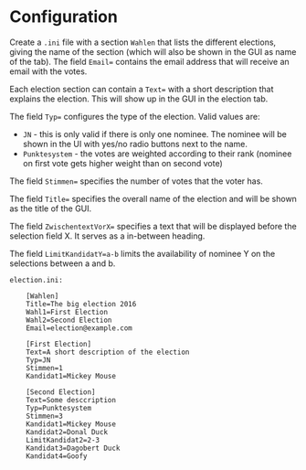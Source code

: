 Configuration
=============

Create a `.ini` file with a section `Wahlen` that lists the different elections, giving the name
of the section (which will also be shown in the GUI as name of the tab). The field `Email=` contains
the email address that will receive an email with the votes.

Each election section can contain a `Text=` with a short description that explains the election.
This will show up in the GUI in the election tab.

The field `Typ=` configures the type of the election. Valid values are:
- `JN` - this is only valid if there is only one nominee. The nominee will be shown in the UI with
  yes/no radio buttons next to the name.
- `Punktesystem` - the votes are weighted according to their rank (nominee on first vote gets
  higher weight than on second vote)

The field `Stimmen=` specifies the number of votes that the voter has.

The field `Title=` specifies the overall name of the election and will be shown as the title of
the GUI.

The field `ZwischentextVorX=` specifies a text that will be displayed before the selection field
X. It serves as a in-between heading.

The field `LimitKandidatY=a-b` limits the availability of nominee Y on the selections
between a and b.

`election.ini:`

        [Wahlen]
        Title=The big election 2016
        Wahl1=First Election
        Wahl2=Second Election
        Email=election@example.com

        [First Election]
        Text=A short description of the election
        Typ=JN
        Stimmen=1
        Kandidat1=Mickey Mouse

        [Second Election]
        Text=Some desccription
        Typ=Punktesystem
        Stimmen=3
        Kandidat1=Mickey Mouse
        Kandidat2=Donal Duck
        LimitKandidat2=2-3
        Kandidat3=Dagobert Duck
        Kandidat4=Goofy
